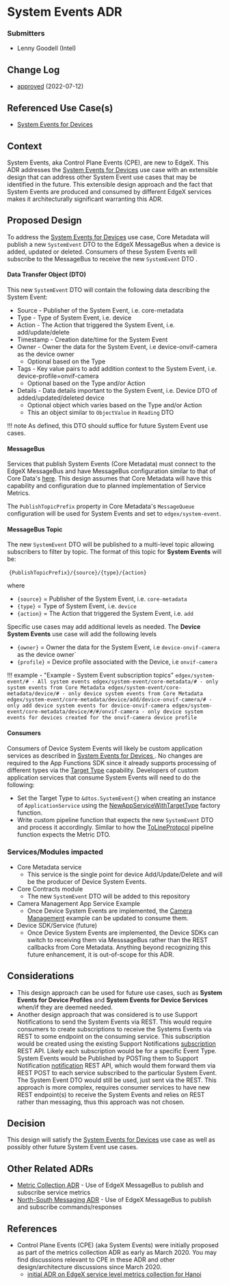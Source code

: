# System Events ADR
### Submitters
- Lenny Goodell (Intel)

## Change Log
- [approved](https://github.com/edgexfoundry/edgex-docs/pull/795) (2022-07-12)

## Referenced Use Case(s)
- [System Events for Devices ](https://docs.edgexfoundry.org/2.3/design/ucr/0001-System-Events-for-Devices/)

## Context
System Events, aka Control Plane Events (CPE), are new to EdgeX. This ADR addresses the [System Events for Devices](https://docs.edgexfoundry.org/2.3/design/ucr/0001-System-Events-for-Devices/) use case with an extensible design that can address other System Event use cases that may be identified in the future. This extensible design approach and the fact that System Events are produced and consumed by different EdgeX services makes it architecturally significant warranting this ADR.

## Proposed Design
To address the [System Events for Devices](https://docs.edgexfoundry.org/2.3/design/ucr/0001-System-Events-for-Devices/) use case, Core Metadata will publish a new `SystemEvent` DTO to the EdgeX MessageBus when a device is added, updated or deleted. Consumers of these System Events will subscribe to the MessageBus to receive the new `SystemEvent` DTO .

#### Data Transfer Object (DTO)

This new `SystemEvent` DTO will contain the following data describing the System Event:

- Source - Publisher of the System Event, i.e. core-metadata
- Type - Type of System Event, i.e. device
- Action - The Action that triggered the System Event, i.e. add/update/delete
- Timestamp - Creation date/time for the System Event
- Owner - Owner the data for the System Event, i.e device-onvif-camera as the device owner
    - Optional based on the Type
- Tags - Key  value pairs to add addition context to the System Event, i.e. device-profile=onvif-camera
    - Optional based on the Type and/or Action
- Details - Data details important to the System Event,  i.e. Device DTO of added/updated/deleted device
    - Optional object which varies based on the Type and/or Action
    - This an object similar to `ObjectValue` in `Reading` DTO

!!! note
    As defined, this DTO should suffice for future System Event use cases.  

#### MessageBus 

Services that publish System Events (Core Metadata) must connect to the EdgeX MessageBus and have MessageBus configuration similar to that of Core Data's [here](https://github.com/edgexfoundry/edgex-go/blob/v2.2.0/cmd/core-data/res/configuration.toml#L53-L74). This design assumes that Core Metadata will have this capability and configuration due to planned implementation of Service Metrics. 

The `PublishTopicPrefix` property in Core Metadata's `MessageQueue` configuration will be used for System Events and set to `edgex/system-event`.

#### MessageBus Topic

The new `SystemEvent` DTO will be published to a multi-level topic allowing subscribers to filter by topic. The format of this topic for **System Events** will be:

​		`{PublishTopicPrefix}/{source}/{type}/{action}`

where 

- `{source}` = Publisher of the System Event, i.e. `core-metadata`
- `{type}` = Type of System Event, i.e. `device`
- `{action}` = The Action that triggered the System Event, i.e. `add`

Specific use cases may add additional levels as needed. The **Device System Events** use case will add the following levels

- `{owner}` =  Owner the data for the System Event, i.e `device-onvif-camera` as the device owner`
- `{profile}` = Device profile associated with the Device, i.e `onvif-camera`

!!! example - "Example - System Event subscription topics"
    ```
    edgex/system-event/# - All system events
    edgex/system-event/core-metadata/# - only system events from Core Metadata
    edgex/system-event/core-metadata/device/# - only device system events from Core Metadata
    edgex/system-event/core-metadata/device/add/device-onvif-camera/# - only add device system events for device-onvif-camera
    edgex/system-event/core-metadata/device/#/#/onvif-camera - only device system events for devices created for the onvif-camera device profile
    ```

#### Consumers

Consumers of Device System Events will likely be custom application services as described in [System Events for Devices ](https://docs.edgexfoundry.org/2.3/design/ucr/0001-System-Events-for-Devices/). No changes are required to the App Functions SDK since it already supports processing of different types via the [Target Type](https://docs.edgexfoundry.org/2.2/microservices/application/AdvancedTopics/#target-type) capability. Developers of custom application services  that consume System Events will need to do the following:

- Set the Target Type to `&dtos.SystemEvent{}` when creating an instance of `ApplicationService` using the [NewAppServiceWithTargetType](https://docs.edgexfoundry.org/2.2/microservices/application/ApplicationServiceAPI/#newappservicewithtargettype) factory function.
- Write custom pipeline function that expects the new `SystemEvent` DTO and process it accordingly.  Similar to how the [ToLineProtocol](https://docs.edgexfoundry.org/2.2/microservices/application/BuiltIn/#tolineprotocol) pipeline function expects the Metric DTO.

### Services/Modules impacted

- Core Metadata service
    - This service is the single point for device Add/Update/Delete and will be the producer of Device System Events.
- Core Contracts module
    - The new `SystemEvent` DTO will be added to this repository
- Camera Management App Service Example
    - Once Device System Events are implemented, the [Camera Management](https://github.com/edgexfoundry/edgex-examples/tree/main/application-services/custom/camera-management) example can be updated to consume them.
- Device SDK/Service (future)
    - Once Device System Events are implemented, the Device SDKs can switch to receiving them via MesssageBus rather than the REST callbacks from Core Metadata. Anything beyond recognizing this future enhancement, it is out-of-scope for this ADR.


## Considerations
- This design approach can be used for future use cases, such as **System Events for Device Profiles** and **System Events for Device Services** when/if they are deemed needed.
-  Another design approach that was considered is to use Support Notifications to send the System Events via REST. This would require consumers to create subscriptions to receive the Systems Events via REST to some endpoint on the consuming service. This subscription would be created using the existing Support Notifications [subscription](https://app.swaggerhub.com/apis/EdgeXFoundry1/support-notifications/2.2.0#/default/post_subscription) REST API. Likely each subscription would be for a specific Event Type. System Events would be Published by POSTing them to Support Notification [notification](https://app.swaggerhub.com/apis/EdgeXFoundry1/support-notifications/2.2.0#/default/post_notification) REST API, which would them forward them via REST POST to each service subscribed to the particular System Event. The System Event DTO would still be used, just sent via the REST. This approach is more complex, requires consumer services to have new REST endpoint(s) to receive the System Events and relies on REST rather than messaging, thus this approach was not chosen.

## Decision
This design will satisfy the  [System Events for Devices](https://docs.edgexfoundry.org/2.3/design/ucr/0001-System-Events-for-Devices/) use case as well as possibly other future System Event use cases.

## Other Related ADRs
- [Metric Collection ADR](https://docs.edgexfoundry.org/2.2/design/adr/0006-Metrics-Collection/) - Use of EdgeX MessageBus to publish and subscribe service metrics
- [North-South Messaging ADR](https://docs.edgexfoundry.org/2.2/design/adr/0023-North-South-Messaging/) - Use of EdgeX MessageBus to publish and subscribe commands/responses

## References
- Control Plane Events (CPE) (aka System Events) were initially proposed as part of the metrics collection ADR as early as March 2020. You may find discussions relevant to CPE in these ADR and other design/architecture discussions since March 2020.
  - [initial ADR on EdgeX service level metrics collection for Hanoi](https://github.com/edgexfoundry/edgex-docs/pull/97)